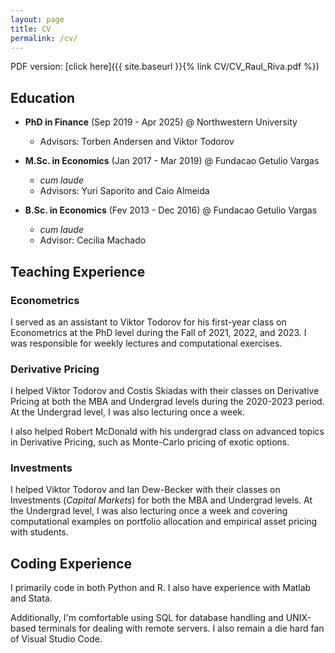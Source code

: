 ```yaml
---
layout: page
title: CV
permalink: /cv/
---
```


PDF version: [click here]({{ site.baseurl }}{% link CV/CV_Raul_Riva.pdf %})

## Education
 * **PhD in Finance** (Sep 2019 - Apr 2025) @ Northwestern University
   * Advisors: Torben Andersen and Viktor Todorov


 * **M.Sc. in Economics** (Jan 2017 - Mar 2019) @ Fundacao Getulio Vargas
   * *cum laude*
   * Advisors: Yuri Saporito and Caio Almeida


 * **B.Sc. in Economics** (Fev 2013 - Dec 2016) @ Fundacao Getulio Vargas
   * *cum laude*
   * Advisor: Cecilia Machado 

## Teaching Experience

### Econometrics
I served as an assistant to Viktor Todorov for his first-year class on Econometrics at the PhD level during the Fall of 2021, 2022, and 2023. I was responsible for weekly lectures and computational exercises.

### Derivative Pricing
I helped Viktor Todorov and Costis Skiadas with their classes on Derivative Pricing at both the MBA and Undergrad levels during the 2020-2023 period. At the Undergrad level, I was also lecturing once a week. 

I also helped Robert McDonald with his undergrad class on advanced topics in Derivative Pricing, such as Monte-Carlo pricing of exotic options.

### Investments
I helped Viktor Todorov and Ian Dew-Becker with their classes on Investments (*Capital Markets*) for both the MBA and Undergrad levels. At the Undergrad level, I was also lecturing once a week and covering computational examples on portfolio allocation and empirical asset pricing with students.

## Coding Experience

I primarily code in both Python and R. I also have experience with Matlab and Stata.

Additionally, I'm comfortable using SQL for database handling and UNIX-based terminals for dealing with remote servers. I also remain a die hard fan of Visual Studio Code.